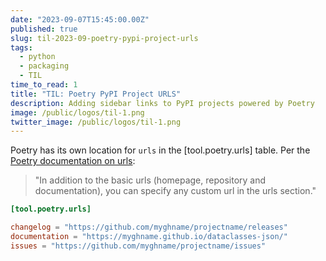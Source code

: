 ```yaml
---
date: "2023-09-07T15:45:00.00Z"
published: true
slug: til-2023-09-poetry-pypi-project-urls
tags:
  - python
  - packaging
  - TIL
time_to_read: 1
title: "TIL: Poetry PyPI Project URLS"
description: Adding sidebar links to PyPI projects powered by Poetry
image: /public/logos/til-1.png
twitter_image: /public/logos/til-1.png
---
```


Poetry has its own location for `urls` in the [tool.poetry.urls] table. Per the [Poetry documentation on urls](https://python-poetry.org/docs/pyproject/#urls):

> "In addition to the basic urls (homepage, repository and documentation), you can specify any custom url in the urls section."

```toml
[tool.poetry.urls]

changelog = "https://github.com/myghname/projectname/releases"
documentation = "https://myghname.github.io/dataclasses-json/"
issues = "https://github.com/myghname/projectname/issues"
````
